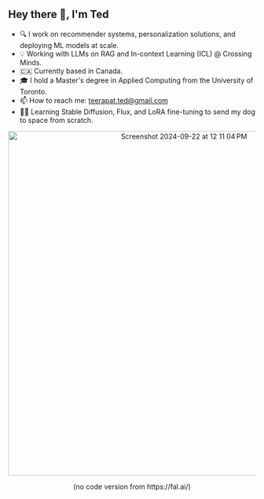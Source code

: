 ## Hey there 👋, I'm Ted

- 🔍 I work on recommender systems, personalization solutions, and deploying ML models at scale.  
- 💡 Working with LLMs on RAG and In-context Learning (ICL) @ Crossing Minds.  
- 🇨🇦 Currently based in Canada.  
- 🎓 I hold a Master's degree in Applied Computing from the University of Toronto.  
- 📫 How to reach me: teerapat.ted@gmail.com
- 👨‍💻 Learning Stable Diffusion, Flux, and LoRA fine-tuning to send my dog to space from scratch.

<div align="center">
<img width="700" alt="Screenshot 2024-09-22 at 12 11 04 PM" src="https://github.com/user-attachments/assets/4cd4c56d-725e-4510-bd2b-1b84917f6641">
</div>  
<p align="center">
(no code version from https://fal.ai/)
</p>

<!--
**tedchsk/tedchsk** is a ✨ _special_ ✨ repository because its `README.md` (this file) appears on your GitHub profile.

Here are some ideas to get you started:

- 🔭 I’m currently working on ...
- 🌱 I’m currently learning ...
- 👯 I’m looking to collaborate on ...
- 🤔 I’m looking for help with ...
- 💬 Ask me about ...
- 📫 How to reach me: ...
- 😄 Pronouns: ...
- ⚡ Fun fact: ...
-->
